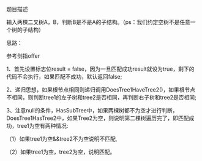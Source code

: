 题目描述

输入两棵二叉树A，B，判断B是不是A的子结构。（ps：我们约定空树不是任意一个树的子结构）

思路：

参考剑指offer

1、首先设置标志位result = false，因为一旦匹配成功result就设为true，剩下的代码不会执行，如果匹配不成功，默认返回false;

2、递归思想，如果根节点相同则递归调用DoesTree1HaveTree2()，如果根节点不相同，则判断tree1的左子树和tree2是否相同，再判断右子树和tree2是否相同;

3、注意null的条件，HasSubTree中，如果两棵树都不为空才进行判断，DoesTree1HasTree2中，如果Tree2为空，则说明第二棵树遍历完了，即匹配成功，tree1为空有两种情况:

（1）如果tree1为空&&tree2不为空说明不匹配,

（2）如果tree1为空，tree2为空，说明匹配。

